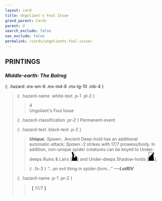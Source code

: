 ```yaml
---
layout: card
title: Ungoliant's Foul Issue
grand_parent: Cards
parent: U
search_exclude: false
nav_exclude: false
permalink: /cards/ungoliants-foul-issue/
---
```


## PRINTINGS


### _Middle-earth: The Balrog_

{: .hazard .mx-sm-6 .mx-md-8 .mx-lg-10 .mb-4 }
> {: .hazard-name .white-text .p-1 .pl-2 }
> > <div class="hazard-mp">4</div>
> > <div class="card-name">Ungoliant's Foul Issue</div>
>
> {: .hazard-classification .pr-2 }
> Permanent-event
>
> {: .hazard-text .black-text .p-2 }
> > _**Unique.**_ _Spawn._. Ancient Deep-hold has an additional automatic-attack: _Spawn._-2 strikes with 17/7 prowess/body. In addition, non-unique spider creatures can be keyed to Under-deeps Ruins & Lairs \[![](/assets/images/ruinlair.svg)] and Under-deeps Shadow-holds \[![](/assets/images/shadow-hold.svg)].   
> > 
> > {: .fs-3 } 
> > _“...an evil thing in spider-form...”_ ***---&#65279;LotRIV*** 
>
> {: .hazard-name .p-1 .pr-2 }
> > <div class="card-shield">【 17/7 】</div>
> > <div class="card-corruption">&nbsp;</div>
